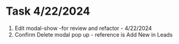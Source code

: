 # Task 4/22/2024

1. Edit modal-show -for review and refactor - 4/22/2024 
2. Confirm Delete modal pop up - reference is Add New in Leads 